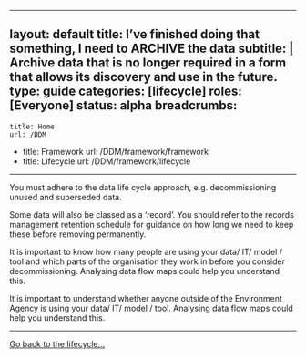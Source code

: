 
---
layout: default
title:  I’ve finished doing that something, I need to ARCHIVE the data
subtitle: |
  Archive data that is no longer required in a form that allows its discovery and use in the future.
type: guide
categories: [lifecycle]
roles: [Everyone]
status: alpha
breadcrumbs:
  -
    title: Home
    url: /DDM
  -
    title: Framework
    url: /DDM/framework/framework
  -
    title: Lifecycle
    url: /DDM/framework/lifecycle
---

You must adhere to the data life cycle approach, e.g. decommissioning unused and superseded data.
 
Some data will also be classed as a ‘record’. You should refer to the records management retention schedule for guidance on how long we need to keep these before removing permanently.
 
It is important to know how many people are using your data/ IT/ model / tool and which parts of the organisation they work in before you consider decommissioning. Analysing data flow maps could help you understand this.  
 
It is important to understand whether anyone outside of the Environment Agency is using your data/ IT/ model / tool. Analysing data flow maps could help you understand this.

***

[Go back to the lifecycle...](../lifecycle)
